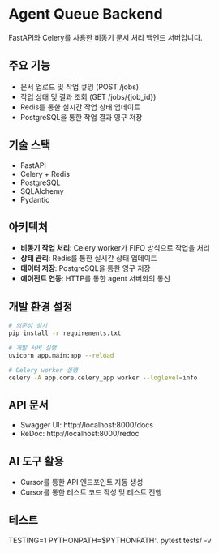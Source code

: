# Agent Queue Backend

FastAPI와 Celery를 사용한 비동기 문서 처리 백엔드 서버입니다.

## 주요 기능

- 문서 업로드 및 작업 큐잉 (POST /jobs)
- 작업 상태 및 결과 조회 (GET /jobs/{job_id})
- Redis를 통한 실시간 작업 상태 업데이트
- PostgreSQL을 통한 작업 결과 영구 저장

## 기술 스택

- FastAPI
- Celery + Redis
- PostgreSQL
- SQLAlchemy
- Pydantic

## 아키텍처

- **비동기 작업 처리**: Celery worker가 FIFO 방식으로 작업을 처리
- **상태 관리**: Redis를 통한 실시간 상태 업데이트
- **데이터 저장**: PostgreSQL을 통한 영구 저장
- **에이전트 연동**: HTTP를 통한 agent 서버와의 통신

## 개발 환경 설정

```bash
# 의존성 설치
pip install -r requirements.txt

# 개발 서버 실행
uvicorn app.main:app --reload

# Celery worker 실행
celery -A app.core.celery_app worker --loglevel=info
```

## API 문서

- Swagger UI: http://localhost:8000/docs
- ReDoc: http://localhost:8000/redoc

## AI 도구 활용

- Cursor를 통한 API 엔드포인트 자동 생성
- Cursor를 통한 테스트 코드 작성 및 테스트 진행

## 테스트

TESTING=1 PYTHONPATH=$PYTHONPATH:. pytest tests/ -v
